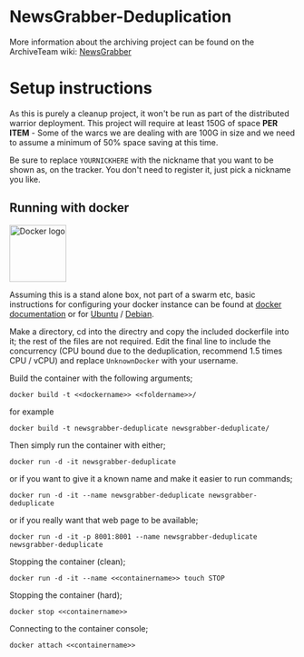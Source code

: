 NewsGrabber-Deduplication
=============

More information about the archiving project can be found on the ArchiveTeam wiki: [NewsGrabber](http://archiveteam.org/index.php?title=NewsGrabber)

Setup instructions
=========================

As this is purely a cleanup project, it won't be run as part of the distributed warrior deployment. This project will require at least 150G of space **PER ITEM** - Some of the warcs we are dealing with are 100G in size and we need to assume a minimum of 50% space saving at this time.

Be sure to replace `YOURNICKHERE` with the nickname that you want to be shown as, on the tracker. You don't need to register it, just pick a nickname you like.

Running with docker
--------------------

<img alt="Docker logo" src="https://upload.wikimedia.org/wikipedia/commons/7/79/Docker_%28container_engine%29_logo.png" height="100px">

Assuming this is a stand alone box, not part of a swarm etc, basic instructions for configuring your docker instance can be found at [docker documentation](https://docs.docker.com/install/) or for [Ubuntu](https://docs.docker.com/install/linux/docker-ce/ubuntu/) / [Debian](https://docs.docker.com/install/linux/docker-ce/debian/).

Make a directory, cd into the directry and copy the included dockerfile into it; the rest of the files are not required. Edit the final line to include the concurrency (CPU bound due to the deduplication, recommend 1.5 times CPU / vCPU) and replace `UnknownDocker` with your username.

Build the container with the following arguments;

    docker build -t <<dockername>> <<foldername>>/

for example

    docker build -t newsgrabber-deduplicate newsgrabber-deduplicate/
    
Then simply run the container with either;

    docker run -d -it newsgrabber-deduplicate

or if you want to give it a known name and make it easier to run commands;

    docker run -d -it --name newsgrabber-deduplicate newsgrabber-deduplicate

or if you really want that web page to be available;

    docker run -d -it -p 8001:8001 --name newsgrabber-deduplicate newsgrabber-deduplicate

Stopping the container (clean);

    docker run -d -it --name <<containername>> touch STOP

Stopping the container (hard);

    docker stop <<containername>>

Connecting to the container console;

    docker attach <<containername>>